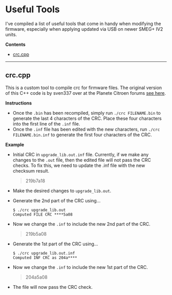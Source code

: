 # Useful Tools

I've compiled a list of useful tools that come in handy when modifying the firmware, especially when applying updated via USB on newer SMEG+ IV2 units.

__Contents__
- [crc.cpp](#crc_cpp)  


---

<a name="crc_cpp"/></a>

## crc.cpp

This is a custom tool to compile crc for firmware files.
The original version of this C++ code is by sven337 over at the Planete Citroen forums [see here](http://www.planete-citroen.com/forum/showthread.php?152326-Ing%C3%A9nierie-inverse-du-RT6).

__Instructions__
- Once the `.bin` has been recompiled,  simply run `./crc FILENAME.bin` to generate the last 4 characters of the CRC. Place these four characters into the first line of the `.inf` file.
- Once the `.inf` file has been edited with the new characters, run `./crc FILENAME.bin.inf` to generate the first four characters of the CRC.

__Example__
- Initial CRC in `upgrade_lib.out.inf` file. Currently, if we make any changes to the `.out` file, then the edited file will not pass the CRC checks. To fix this, we need to update the .inf file with the new checksum result.
    > 219b7a18

- Make the desired changes to `upgrade_lib.out`.

- Generate the 2nd part of the CRC using...
    ```
    $ ./crc upgrade_lib.out
    Computed FILE CRC ****5a08
    ```

- Now we change the `.inf` to include the new 2nd part of the CRC.
    > 219b5a08

- Generate the 1st part of the CRC using...
    ```
    $ ./crc upgrade_lib.out.inf
    Computed INF CRC as 204a****
    ```

- Now we change the `.inf` to include the new 1st part of the CRC.
    > 204a5a08

- The file will now pass the CRC check.
